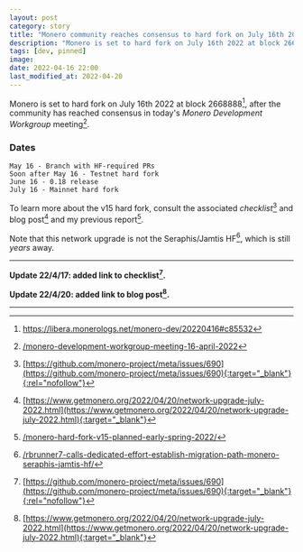 ```yaml
---
layout: post
category: story
title: "Monero community reaches consensus to hard fork on July 16th 2022"
description: "Monero is set to hard fork on July 16th 2022 at block 2668888, after the community has reached consensus in today's 'Monero Development Workgroup' meeting."
tags: [dev, pinned]
image: 
date: 2022-04-16 22:00
last_modified_at: 2022-04-20
---
```


Monero is set to hard fork on July 16th 2022 at block 2668888[^1], after the community has reached consensus in today's *Monero Development Workgroup* meeting[^2].

### Dates

```
May 16 - Branch with HF-required PRs
Soon after May 16 - Testnet hard fork
June 16 - 0.18 release
July 16 - Mainnet hard fork
```

To learn more about the v15 hard fork, consult the associated *checklist*[^3] and blog post[^4] and my previous report[^5].

Note that this network upgrade is not the Seraphis/Jamtis HF[^6], which is still *years* away.

---

**Update 22/4/17: added link to checklist[^3].**

**Update 22/4/20: added link to blog post[^4].**

---

[^1]: https://libera.monerologs.net/monero-dev/20220416#c85532
[^2]: [/monero-development-workgroup-meeting-16-april-2022](/monero-development-workgroup-meeting-16-april-2022)
[^3]: [https://github.com/monero-project/meta/issues/690](https://github.com/monero-project/meta/issues/690){:target="_blank"}{:rel="nofollow"}
[^4]: [https://www.getmonero.org/2022/04/20/network-upgrade-july-2022.html](https://www.getmonero.org/2022/04/20/network-upgrade-july-2022.html){:target="_blank"}
[^5]: [/monero-hard-fork-v15-planned-early-spring-2022/](/monero-hard-fork-v15-planned-early-spring-2022/)
[^6]: [/rbrunner7-calls-dedicated-effort-establish-migration-path-monero-seraphis-jamtis-hf/](/rbrunner7-calls-dedicated-effort-establish-migration-path-monero-seraphis-jamtis-hf/)

